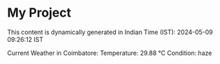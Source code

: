 # My Project

This content is dynamically generated in Indian Time (IST): 2024-05-09 09:26:12 IST


Current Weather in Coimbatore:
Temperature: 29.88 °C
Condition: haze
